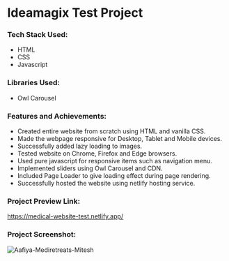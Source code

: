 # Ideamagix Test Project

### Tech Stack Used:
- HTML
- CSS
- Javascript

### Libraries Used:
- Owl Carousel

### Features and Achievements:
- Created entire website from scratch using HTML and vanilla CSS.
- Made the webpage responsive for Desktop, Tablet and Mobile devices.
- Successfully added lazy loading to images.
- Tested website on Chrome, Firefox and Edge browsers.
- Used pure javascript for responsive items such as navigation menu.
- Implemented sliders using Owl Carousel and CDN.
- Included Page Loader to give loading effect during page rendering.
- Successfully hosted the website using netlify hosting service.

### Project Preview Link:
https://medical-website-test.netlify.app/

### Project Screenshot:
![Aafiya-Mediretreats-Mitesh](https://github.com/Mcraze/Medical-Website-Template/assets/84672998/ca9d1a48-9245-4443-a2b8-fbbbb01f51a2)
